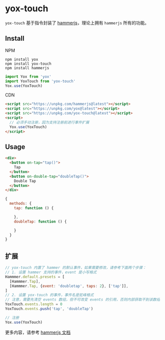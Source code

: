 # yox-touch

`yox-touch` 基于指令封装了 [hammerjs](http://hammerjs.github.io/)，理论上拥有 `hammerjs` 所有的功能。

## Install

NPM

```shell
npm install yox
npm install yox-touch
npm install hammerjs
```

```js
import Yox from 'yox'
import YoxTouch from 'yox-touch'
Yox.use(YoxTouch)
```

CDN

```html
<script src="https://unpkg.com/hammerjs@latest"></script>
<script src="https://unpkg.com/yox@latest"></script>
<script src="https://unpkg.com/yox-touch@latest"></script>
<script>
  // 必须手动注册，因为支持注册前进行事件扩展
  Yox.use(YoxTouch)
</script>
```

## Usage

```html
<div>
  <button on-tap="tap()">
    Tap
  </button>
  <button on-double-tap="doubleTap()">
    Double Tap
  </button>
</div>
```

```js
{
  methods: {
    tap: function () {

    },
    doubleTap: function () {

    }
  }
}
```

## 扩展

```js
// yox-touch 内置了 hammer 的默认事件，如果需要修改，请参考下面两个步骤：
// 1. 设置 hammer 支持的事件，event 是小写格式
Hammmer.default.presets = [
  [Hammmer.Tap],
  [Hammmer.Tap, {event: 'doubletap', taps: 2}, ['tap']],
]
// 2. 设置 yox-touch 的事件，事件名是驼峰格式
// 注意，需要先清空 events 数组，但不可改变 events 的引用，否则内部获取不到该数组
YoxTouch.events.length = 0
YoxTouch.events.push('tap', 'doubleTap')

// 注册
Yox.use(YoxTouch)
```

更多内容，请参考 [hammerjs 文档](http://hammerjs.github.io/)
